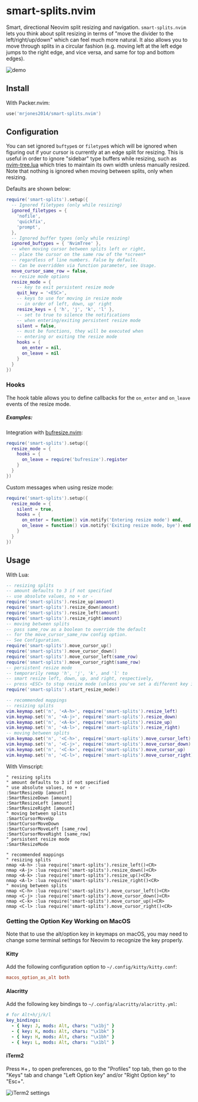 # smart-splits.nvim

Smart, directional Neovim split resizing and navigation.
`smart-splits.nvim` lets you think about split resizing in terms of
"move the divider to the left/right/up/down" which can feel much more
natural. It also allows you to move through splits in a circular fashion
(e.g. moving left at the left edge jumps to the right edge, and vice versa,
and same for top and bottom edges).

![demo](https://user-images.githubusercontent.com/8648891/159472445-ef680c42-f0fc-4c21-9ab7-0590a89da95b.gif)

## Install

With Packer.nvim:

```lua
use('mrjones2014/smart-splits.nvim')
```

## Configuration

You can set ignored `buftype`s or `filetype`s which will be ignored when
figuring out if your cursor is currently at an edge split for resizing.
This is useful in order to ignore "sidebar" type buffers while resizing,
such as [nvim-tree.lua](https://github.com/kyazdani42/nvim-tree.lua)
which tries to maintain its own width unless manually resized. Note that
nothing is ignored when moving between splits, only when resizing.

Defaults are shown below:

```lua
require('smart-splits').setup({
  -- Ignored filetypes (only while resizing)
  ignored_filetypes = {
    'nofile',
    'quickfix',
    'prompt',
  },
  -- Ignored buffer types (only while resizing)
  ignored_buftypes = { 'NvimTree' },
  -- when moving cursor between splits left or right,
  -- place the cursor on the same row of the *screen*
  -- regardless of line numbers. False by default.
  -- Can be overridden via function parameter, see Usage.
  move_cursor_same_row = false,
  -- resize mode options
  resize_mode = {
    -- key to exit persistent resize mode
    quit_key = '<ESC>',
    -- keys to use for moving in resize mode
    -- in order of left, down, up' right
    resize_keys = { 'h', 'j', 'k', 'l' },
    -- set to true to silence the notifications
    -- when entering/exiting persistent resize mode
    silent = false,
    -- must be functions, they will be executed when
    -- entering or exiting the resize mode
    hooks = {
      on_enter = nil,
      on_leave = nil
    }
  }
})
```

### Hooks

The hook table allows you to define callbacks for the `on_enter` and `on_leave` events of the resize mode.

##### Examples:

Integration with [bufresize.nvim](https://github.com/kwkarlwang/bufresize.nvim):

```lua
require('smart-splits').setup({
  resize_mode = {
    hooks = {
      on_leave = require('bufresize').register
    }
  }
})
```

Custom messages when using resize mode:

```lua
require('smart-splits').setup({
  resize_mode = {
    silent = true,
    hooks = {
      on_enter = function() vim.notify('Entering resize mode') end,
      on_leave = function() vim.notify('Exiting resize mode, bye') end
    }
  }
})
```

## Usage

With Lua:

```lua
-- resizing splits
-- amount defaults to 3 if not specified
-- use absolute values, no + or -
require('smart-splits').resize_up(amount)
require('smart-splits').resize_down(amount)
require('smart-splits').resize_left(amount)
require('smart-splits').resize_right(amount)
-- moving between splits
-- pass same_row as a boolean to override the default
-- for the move_cursor_same_row config option.
-- See Configuration.
require('smart-splits').move_cursor_up()
require('smart-splits').move_cursor_down()
require('smart-splits').move_cursor_left(same_row)
require('smart-splits').move_cursor_right(same_row)
-- persistent resize mode
-- temporarily remap 'h', 'j', 'k', and 'l' to
-- smart resize left, down, up, and right, respectively,
-- press <ESC> to stop resize mode (unless you've set a different key in config)
require('smart-splits').start_resize_mode()

-- recommended mappings
-- resizing splits
vim.keymap.set('n', '<A-h>', require('smart-splits').resize_left)
vim.keymap.set('n', '<A-j>', require('smart-splits').resize_down)
vim.keymap.set('n', '<A-k>', require('smart-splits').resize_up)
vim.keymap.set('n', '<A-l>', require('smart-splits').resize_right)
-- moving between splits
vim.keymap.set('n', '<C-h>', require('smart-splits').move_cursor_left)
vim.keymap.set('n', '<C-j>', require('smart-splits').move_cursor_down)
vim.keymap.set('n', '<C-k>', require('smart-splits').move_cursor_up)
vim.keymap.set('n', '<C-l>', require('smart-splits').move_cursor_right)
```

With Vimscript:

```VimL
" resizing splits
" amount defaults to 3 if not specified
" use absolute values, no + or -
:SmartResizeUp [amount]
:SmartResizeDown [amount]
:SmartResizeLeft [amount]
:SmartResizeRight [amount]
" moving between splits
:SmartCursorMoveUp
:SmartCursorMoveDown
:SmartCursorMoveLeft [same_row]
:SmartCursorMoveRight [same_row]
" persistent resize mode
:SmartResizeMode

" recommended mappings
" resizing splits
nmap <A-h> :lua require('smart-splits').resize_left()<CR>
nmap <A-j> :lua require('smart-splits').resize_down()<CR>
nmap <A-k> :lua require('smart-splits').resize_up()<CR>
nmap <A-l> :lua require('smart-splits').resize_right()<CR>
" moving between splits
nmap <C-h> :lua require('smart-splits').move_cursor_left()<CR>
nmap <C-j> :lua require('smart-splits').move_cursor_down()<CR>
nmap <C-k> :lua require('smart-splits').move_cursor_up()<CR>
nmap <C-l> :lua require('smart-splits').move_cursor_right()<CR>
```

### Getting the Option Key Working on MacOS

Note that to use the alt/option key in keymaps on macOS,
you may need to change some terminal settings for Neovim
to recognize the key properly.

#### Kitty

Add the following configuration option to `~/.config/kitty/kitty.conf`:

```conf
macos_option_as_alt both
```

#### Alacritty

Add the following key bindings to `~/.config/alacritty/alacritty.yml`:

```yaml
# for Alt+h/j/k/l
key_bindings:
  - { key: J, mods: Alt, chars: "\x1bj" }
  - { key: K, mods: Alt, chars: "\x1bk" }
  - { key: H, mods: Alt, chars: "\x1bh" }
  - { key: L, mods: Alt, chars: "\x1bl" }
```

#### iTerm2

Press <kbd>⌘</kbd>+<kbd>,</kbd> to open preferences, go to the "Profiles" top tab,
then go to the "Keys" tab and change "Left Option key" and/or "Right Option key"
to "Esc+".

![iTerm2 settings](https://user-images.githubusercontent.com/8648891/159472029-a521a345-61bd-453c-8230-9a563b9c56c1.png)
